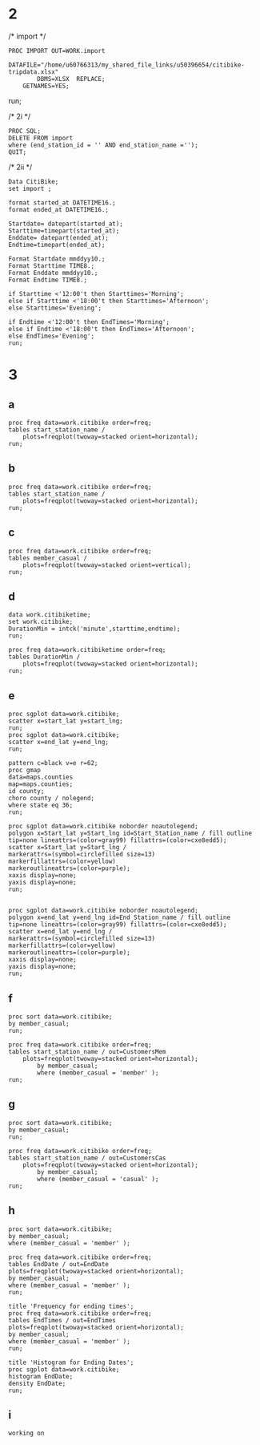 # 2

/* import */

    PROC IMPORT OUT=WORK.import 
            DATAFILE="/home/u60766313/my_shared_file_links/u50396654/citibike-tripdata.xlsx"
            DBMS=XLSX  REPLACE;
        GETNAMES=YES;
run;


/* 2i */

    PROC SQL;
    DELETE FROM import
    where (end_station_id = '' AND end_station_name ='');
    QUIT;



/* 2ii */

    Data CitiBike;
    set import ;

    format started_at DATETIME16.;
    format ended_at DATETIME16.;

    Startdate= datepart(started_at);
    Starttime=timepart(started_at);
    Enddate= datepart(ended_at);
    Endtime=timepart(ended_at);

    Format Startdate mmddyy10.;
    Format Starttime TIME8.;
    Format Enddate mmddyy10.;
    Format Endtime TIME8.;

    if Starttime <'12:00't then Starttimes='Morning';
    else if Starttime <'18:00't then Starttimes='Afternoon';
    else Starttimes='Evening';

    if Endtime <'12:00't then EndTimes='Morning';
    else if Endtime <'18:00't then EndTimes='Afternoon';
    else EndTimes='Evening';
    run;



# 3
## a

    proc freq data=work.citibike order=freq;
    tables start_station_name / 
        plots=freqplot(twoway=stacked orient=horizontal);
    run;


## b

    proc freq data=work.citibike order=freq;
    tables start_station_name / 
        plots=freqplot(twoway=stacked orient=horizontal);
    run;


## c


    proc freq data=work.citibike order=freq;
    tables member_casual / 
        plots=freqplot(twoway=stacked orient=vertical);
    run;



## d

    data work.citibiketime; 
    set work.citibike; 
    DurationMin = intck('minute',starttime,endtime); 
    run;

    proc freq data=work.citibiketime order=freq;
    tables DurationMin / 
        plots=freqplot(twoway=stacked orient=horizontal);
    run;


## e

    proc sgplot data=work.citibike;
    scatter x=start_lat y=start_lng;
    run;
    proc sgplot data=work.citibike;
    scatter x=end_lat y=end_lng;
    run;

    pattern c=black v=e r=62;
    proc gmap
    data=maps.counties 
    map=maps.counties;
    id county;
    choro county / nolegend;
    where state eq 36;
    run;

    proc sgplot data=work.citibike noborder noautolegend;
    polygon x=Start_lat y=Start_lng id=Start_Station_name / fill outline tip=none lineattrs=(color=gray99) fillattrs=(color=cxe8edd5);
    scatter x=Start_lat y=Start_lng /
    markerattrs=(symbol=circlefilled size=13)
    markerfillattrs=(color=yellow)
    markeroutlineattrs=(color=purple);
    xaxis display=none;
    yaxis display=none;
    run;


    proc sgplot data=work.citibike noborder noautolegend;
    polygon x=end_lat y=end_lng id=End_Station_name / fill outline tip=none lineattrs=(color=gray99) fillattrs=(color=cxe8edd5);
    scatter x=end_lat y=end_lng /
    markerattrs=(symbol=circlefilled size=13)
    markerfillattrs=(color=yellow)
    markeroutlineattrs=(color=purple);
    xaxis display=none;
    yaxis display=none;
    run;


## f

    proc sort data=work.citibike;
    by member_casual;
    run;

    proc freq data=work.citibike order=freq;
    tables start_station_name / out=CustomersMem
        plots=freqplot(twoway=stacked orient=horizontal);
            by member_casual;
            where (member_casual = 'member' );
    run;



## g


    proc sort data=work.citibike;
    by member_casual;
    run;

    proc freq data=work.citibike order=freq;
    tables start_station_name / out=CustomersCas
        plots=freqplot(twoway=stacked orient=horizontal);
            by member_casual;
            where (member_casual = 'casual' );
    run;



## h


    proc sort data=work.citibike;
	by member_casual;
	where (member_casual = 'member' );

    proc freq data=work.citibike order=freq;
    tables EndDate / out=EndDate
    plots=freqplot(twoway=stacked orient=horizontal);	
    by member_casual;
    where (member_casual = 'member' );
    run;

    title 'Frequency for ending times';
    proc freq data=work.citibike order=freq;
    tables EndTimes / out=EndTimes
    plots=freqplot(twoway=stacked orient=horizontal);
    by member_casual;
    where (member_casual = 'member' );
    run;

    title 'Histogram for Ending Dates';
    proc sgplot data=work.citibike;
    histogram EndDate;
    density EndDate;
    run;

 
## i
    working on
